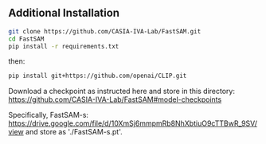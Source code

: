 ## Additional Installation

```bash
git clone https://github.com/CASIA-IVA-Lab/FastSAM.git
cd FastSAM
pip install -r requirements.txt
```

then:

```bash
pip install git+https://github.com/openai/CLIP.git
```

Download a checkpoint as instructed here and store in this directory:
https://github.com/CASIA-IVA-Lab/FastSAM#model-checkpoints

Specifically, FastSAM-s: https://drive.google.com/file/d/10XmSj6mmpmRb8NhXbtiuO9cTTBwR_9SV/view and store as './FastSAM-s.pt'.